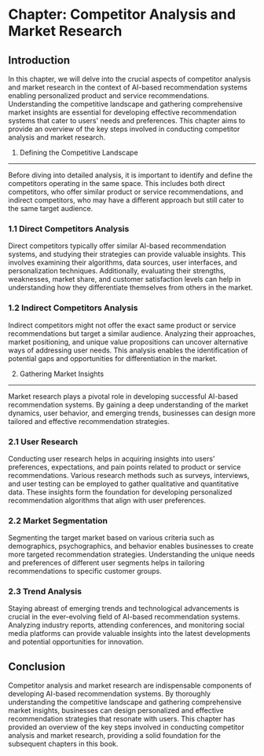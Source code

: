 Chapter: Competitor Analysis and Market Research
================================================

Introduction
------------

In this chapter, we will delve into the crucial aspects of competitor analysis and market research in the context of AI-based recommendation systems enabling personalized product and service recommendations. Understanding the competitive landscape and gathering comprehensive market insights are essential for developing effective recommendation systems that cater to users' needs and preferences. This chapter aims to provide an overview of the key steps involved in conducting competitor analysis and market research.

1. Defining the Competitive Landscape
-------------------------------------

Before diving into detailed analysis, it is important to identify and define the competitors operating in the same space. This includes both direct competitors, who offer similar product or service recommendations, and indirect competitors, who may have a different approach but still cater to the same target audience.

### 1.1 Direct Competitors Analysis

Direct competitors typically offer similar AI-based recommendation systems, and studying their strategies can provide valuable insights. This involves examining their algorithms, data sources, user interfaces, and personalization techniques. Additionally, evaluating their strengths, weaknesses, market share, and customer satisfaction levels can help in understanding how they differentiate themselves from others in the market.

### 1.2 Indirect Competitors Analysis

Indirect competitors might not offer the exact same product or service recommendations but target a similar audience. Analyzing their approaches, market positioning, and unique value propositions can uncover alternative ways of addressing user needs. This analysis enables the identification of potential gaps and opportunities for differentiation in the market.

2. Gathering Market Insights
----------------------------

Market research plays a pivotal role in developing successful AI-based recommendation systems. By gaining a deep understanding of the market dynamics, user behavior, and emerging trends, businesses can design more tailored and effective recommendation strategies.

### 2.1 User Research

Conducting user research helps in acquiring insights into users' preferences, expectations, and pain points related to product or service recommendations. Various research methods such as surveys, interviews, and user testing can be employed to gather qualitative and quantitative data. These insights form the foundation for developing personalized recommendation algorithms that align with user preferences.

### 2.2 Market Segmentation

Segmenting the target market based on various criteria such as demographics, psychographics, and behavior enables businesses to create more targeted recommendation strategies. Understanding the unique needs and preferences of different user segments helps in tailoring recommendations to specific customer groups.

### 2.3 Trend Analysis

Staying abreast of emerging trends and technological advancements is crucial in the ever-evolving field of AI-based recommendation systems. Analyzing industry reports, attending conferences, and monitoring social media platforms can provide valuable insights into the latest developments and potential opportunities for innovation.

Conclusion
----------

Competitor analysis and market research are indispensable components of developing AI-based recommendation systems. By thoroughly understanding the competitive landscape and gathering comprehensive market insights, businesses can design personalized and effective recommendation strategies that resonate with users. This chapter has provided an overview of the key steps involved in conducting competitor analysis and market research, providing a solid foundation for the subsequent chapters in this book.
